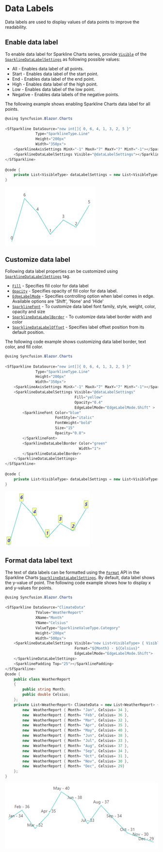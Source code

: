 # Data Labels

Data labels are used to display values of data points to improve the readability.

## Enable data label

To enable data label for Sparkline Charts series, provide [`Visible`](https://help.syncfusion.com/cr/blazor/Syncfusion.Blazor~Syncfusion.Blazor.Charts.SparklineDataLabelSettings~Visible.html) of the [`SparklineDataLabelSettings`](https://help.syncfusion.com/cr/blazor/Syncfusion.Blazor~Syncfusion.Blazor.Charts.SparklineDataLabelSettings.html) as following possible values:

* All - Enables data label of  all points.
* Start - Enables data label of the start point.
* End - Enables data label of the end point.
* High - Enables data label of the high point.
* Low - Enables data label of the low point.
* Negative - Enables data labels of the negative points.

The following example shows enabling Sparkline Charts data label for all points.

```csharp
@using Syncfusion.Blazor.Charts

<SfSparkline DataSource="new int[]{ 0, 6, 4, 1, 3, 2, 5 }"
              Type="SparklineType.Line"
              Height="200px"
              Width="350px">
    <SparklineAxisSettings MinX="-1" MaxX="7" MaxY="7" MinY="-1"></SparklineAxisSettings>
    <SparklineDataLabelSettings Visible="@dataLabelSettings"></SparklineDataLabelSettings>
</SfSparkline>

@code {
    private List<VisibleType> dataLabelSettings = new List<VisibleType> { VisibleType.All };
}
```

![Sparkline Charts with DataLabel Sample](./images/Datalabels/Datalabel.png)

## Customize data label

Following data label properties can be customized using [`SparklineDataLabelSettings`](https://help.syncfusion.com/cr/cref_files/aspnetcore-blazor/Syncfusion.Blazor~Syncfusion.Blazor.Charts.SparklineDataLabelSettings.html) tag.

* [`Fill`](https://help.syncfusion.com/cr/blazor/Syncfusion.Blazor~Syncfusion.Blazor.Charts.SparklineDataLabelSettings~Fill.html) - Specifies fill color for data label
* [`Opacity`](https://help.syncfusion.com/cr/blazor/Syncfusion.Blazor~Syncfusion.Blazor.Charts.SparklineDataLabelSettings~Opacity.html) - Specifies opacity of fill color for data label.
* [`EdgeLabelMode`](https://help.syncfusion.com/cr/blazor/Syncfusion.Blazor~Syncfusion.Blazor.Charts.SparklineDataLabelSettings~EdgeLabelMode.html) - Specifies controlling option when label comes in edge. Available options are 'Shift', 'None' and 'Hide'
* [`SparklineFont`](https://help.syncfusion.com/cr/blazor/Syncfusion.Blazor~Syncfusion.Blazor.Charts.SparklineFont.html) - To customize data label font family, style, weight, color, opacity and size
* [`SparklineDataLabelBorder`](https://help.syncfusion.com/cr/blazor/Syncfusion.Blazor~Syncfusion.Blazor.Charts.SparklineDataLabelBorder.html) - To customize data label border width and color
* [`SparklineDataLabelOffset`](https://help.syncfusion.com/cr/blazor/Syncfusion.Blazor~Syncfusion.Blazor.Charts.SparklineDataLabelOffset.html) - Specifies label offset position from its default position.

The following code example shows customizing data label border, text color, and fill color.

```csharp
@using Syncfusion.Blazor.Charts

<SfSparkline DataSource="new int[]{ 0, 6, 4, 1, 3, 2, 5 }"
              Type="SparklineType.Line"
              Height="200px"
              Width="350px">
    <SparklineAxisSettings MinX="-1" MaxX="7" MaxY="7" MinY="-1"></SparklineAxisSettings>
    <SparklineDataLabelSettings Visible="@dataLabelSettings"
                                Fill="yellow"
                                Opacity="0.4"
                                EdgeLabelMode="EdgeLabelMode.Shift" >
        <SparklineFont Color="blue"
                       FontStyle="italic"
                       FontWeight="bold"
                       Size="15"
                       Opacity="0.8">
        </SparklineFont>
        <SparklineDataLabelBorder Color="green"
                                  Width="1">
        </SparklineDataLabelBorder>
    </SparklineDataLabelSettings>
</SfSparkline>

@code {
    private List<VisibleType> dataLabelSettings = new List<VisibleType> { VisibleType.All };
}
```

![Sparkline Charts with DataLabel border  Sample](./images/Datalabels/LabelCustomization.png)

## Format data label text

The text of data labels can be formatted using the [`Format`](https://help.syncfusion.com/cr/blazor/Syncfusion.Blazor~Syncfusion.Blazor.Charts.SparklineDataLabelSettings~Format.html) API in the Sparkline Charts [`SparklineDataLabelSettings`](https://help.syncfusion.com/cr/blazor/Syncfusion.Blazor~Syncfusion.Blazor.Charts.SparklineDataLabelSettings.html). By default, data label shows the y-value of point. The following code example shows how to display x and y-values for points.

```csharp
@using Syncfusion.Blazor.Charts

<SfSparkline DataSource="ClimateData"
              TValue="WeatherReport"
              XName="Month"
              YName="Celsius"
              ValueType="SparklineValueType.Category"
              Height="200px"
              Width="500px">
    <SparklineDataLabelSettings Visible="new List<VisibleType> { VisibleType.All}"
                                Format="${Month} - ${Celsius}"
                                EdgeLabelMode="EdgeLabelMode.Shift">
    </SparklineDataLabelSettings>
    <SparklinePadding Top="25"></SparklinePadding>
</SfSparkline>
@code {
    public class WeatherReport
    {
        public string Month;
        public double Celsius;
    };
    private List<WeatherReport> ClimateData = new List<WeatherReport> {
        new  WeatherReport { Month= "Jan", Celsius= 34 },
        new  WeatherReport { Month= "Feb", Celsius= 36 },
        new  WeatherReport { Month= "Mar", Celsius= 32 },
        new  WeatherReport { Month= "Apr", Celsius= 35 },
        new  WeatherReport { Month= "May", Celsius= 40 },
        new  WeatherReport { Month= "Jun", Celsius= 38 },
        new  WeatherReport { Month= "Jul", Celsius= 33 },
        new  WeatherReport { Month= "Aug", Celsius= 37 },
        new  WeatherReport { Month= "Sep", Celsius= 34 },
        new  WeatherReport { Month= "Oct", Celsius= 31 },
        new  WeatherReport { Month= "Nov", Celsius= 30 },
        new  WeatherReport { Month= "Dec", Celsius= 29}
    };
}
```

![Sparkline Charts with custom data label](./images/Datalabels/LabelFormat.png)